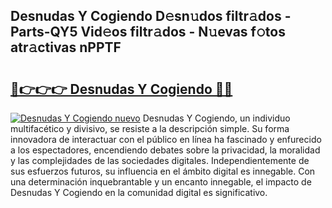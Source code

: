 ## Desnudas Y Cogiendo D𝚎sn𝚞dos filtr𝚊dos - Parts-QY5 Vid𝚎os filtr𝚊dos - N𝚞evas f𝚘tos atr𝚊ctivas nPPTF

# <h2><a href="http://mb1jno.tromn.icu/?c=Desnudas+Y+Cogiendo">🔗👉👉👉 Desnudas Y Cogiendo 🔗🔗</a></h2>

[![Desnudas Y Cogiendo nuevo](https://i.imgur.com/pEAQMta.gif)](http://mb1jno.tromn.icu/?c=Desnudas+Y+Cogiendo)
Desnudas Y Cogiendo, un individuo multifacético y divisivo, se resiste a la descripción simple. Su forma innovadora de interactuar con el público en línea ha fascinado y enfurecido a los espectadores, encendiendo debates sobre la privacidad, la moralidad y las complejidades de las sociedades digitales. Independientemente de sus esfuerzos futuros, su influencia en el ámbito digital es innegable. Con una determinación inquebrantable y un encanto innegable, el impacto de Desnudas Y Cogiendo en la comunidad digital es significativo.
